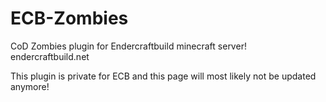 ECB-Zombies
===========

CoD Zombies plugin for Endercraftbuild minecraft server! endercraftbuild.net

This plugin is private for ECB and this page will most likely not be updated anymore! 
